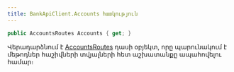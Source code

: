 ```yaml
---
title: BankApiClient.Accounts հատկություն
---
```


```c#
public AccountsRoutes Accounts { get; }
```

Վերադարձնում է [AccountsRoutes](../../routes/AccountsRoutes.md) դասի օբյեկտ, որը պարունակում է մեթոդներ հաշիվների տվյալների հետ աշխատանքը ապահովելու համար։
